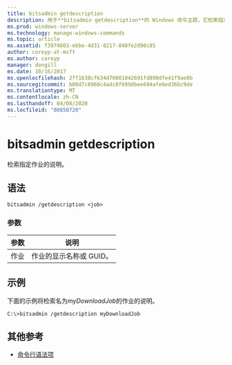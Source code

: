 ```yaml
---
title: bitsadmin getdescription
description: 用于**bitsadmin getdescription**的 Windows 命令主题，它检索指定作业的说明。
ms.prod: windows-server
ms.technology: manage-windows-commands
ms.topic: article
ms.assetid: f3974603-ebbe-4d31-8217-040fe2d90c85
author: coreyp-at-msft
ms.author: coreyp
manager: dongill
ms.date: 10/16/2017
ms.openlocfilehash: 2ff1638cf634d76001042691fd890dfe41f9ae0b
ms.sourcegitcommit: b00d7c8968c4adc8f699dbee694afe6ed36bc9de
ms.translationtype: MT
ms.contentlocale: zh-CN
ms.lasthandoff: 04/08/2020
ms.locfileid: "80850720"
---
```

# <a name="bitsadmin-getdescription"></a>bitsadmin getdescription

检索指定作业的说明。

## <a name="syntax"></a>语法

```
bitsadmin /getdescription <job>
```

### <a name="parameters"></a>参数

| 参数 | 说明 |
| -------------- | -------------- |
| 作业 | 作业的显示名称或 GUID。 |

## <a name="examples"></a><a name=BKMK_examples></a>示例

下面的示例将检索名为*myDownloadJob*的作业的说明。

```
C:\>bitsadmin /getdescription myDownloadJob
```

## <a name="additional-references"></a>其他参考

- [命令行语法项](command-line-syntax-key.md)